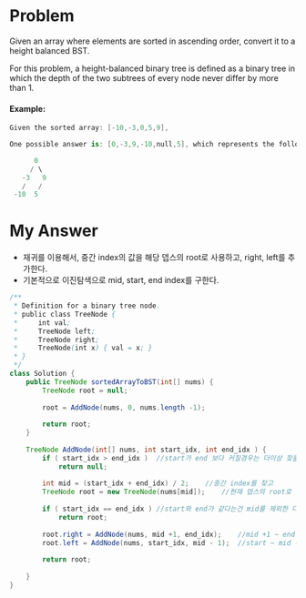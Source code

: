 # Problem

Given an array where elements are sorted in ascending order, convert it to a height balanced BST.

For this problem, a height-balanced binary tree is defined as a binary tree in which the depth of the two subtrees of every node never differ by more than 1.

#### Example:

```swift
Given the sorted array: [-10,-3,0,5,9],

One possible answer is: [0,-3,9,-10,null,5], which represents the following height balanced BST:

      0
     / \
   -3   9
   /   /
 -10  5
```


# My Answer

* 재귀를 이용해서, 중간 index의 값을 해당 뎁스의 root로 사용하고, right, left를 추가한다.
* 기본적으로 이진탐색으로 mid, start, end index를 구한다.
  
```java
/**
 * Definition for a binary tree node.
 * public class TreeNode {
 *     int val;
 *     TreeNode left;
 *     TreeNode right;
 *     TreeNode(int x) { val = x; }
 * }
 */
class Solution {
    public TreeNode sortedArrayToBST(int[] nums) {        
        TreeNode root = null;
        
        root = AddNode(nums, 0, nums.length -1);
        
        return root;            
    }
    
    TreeNode AddNode(int[] nums, int start_idx, int end_idx ) {
        if ( start_idx > end_idx )  //start가 end 보다 커질경우는 더이상 찾을 값이 없다는 의미 이기 때문에 null로 처리
            return null;
        
        int mid = (start_idx + end_idx) / 2;    //중간 index를 찾고 
        TreeNode root = new TreeNode(nums[mid]);    //현재 뎁스의 root로 사용
        
        if ( start_idx == end_idx ) //start와 end가 같다는건 mid를 제외한 다른 원소가 없다는 의미
            return root;
        
        root.right = AddNode(nums, mid +1, end_idx);    //mid +1 ~ end 까지를 이용해서 right를 채우고
        root.left = AddNode(nums, start_idx, mid - 1);  //start ~ mid -1 까지를 이용해서 left를 채운다.
        
        return root;
        
    }
}
```
